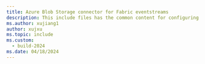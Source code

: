 ```yaml
---
title: Azure Blob Storage connector for Fabric eventstreams
description: This include files has the common content for configuring Azure Blob Storage connector for Fabric eventstreams and Real-time hub. 
ms.author: xujiang1
author: xujxu 
ms.topic: include
ms.custom:
  - build-2024
ms.date: 04/18/2024
---
```


